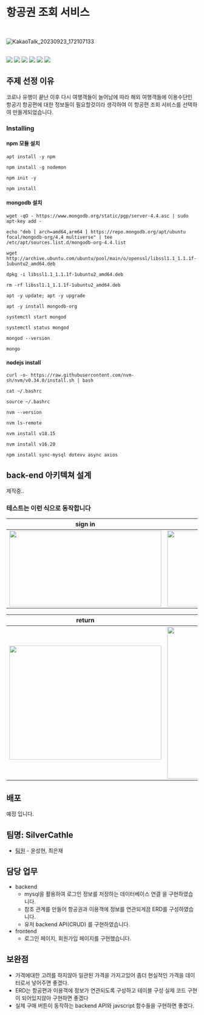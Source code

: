 # 항공권 조회 서비스

<br>

<p align="center">


![KakaoTalk_20230923_172107133](https://github.com/seonghtun/Summer-Plane/assets/74886046/ba124a00-3abb-45e2-8013-bfb5ff733ff6)

<br>

<img src= "https://img.shields.io/badge/Javascript-F7DF1E?style=flat-square&logo=JavaScript&logoColor=white" />
<img src= "https://img.shields.io/badge/nodedotjs-339933?style=flat-square&logo=nodedotjs&logoColor=white" />
<img src= "https://img.shields.io/badge/mysql-4479A1?style=flat-square&logo=mysql&logoColor=white" />
<img src= "https://img.shields.io/badge/mongodb-47A248?style=flat-square&logo=mongodb&logoColor=white" />
<img src= "https://img.shields.io/badge/CSS3-1572B6?style=flat-square&logo=CSS3&logoColor=white" />
<img src= "https://img.shields.io/badge/inux-FCC624?style=flat-square&logo=linux&logoColor=white" />

<br>
</p>

## 주제 선정 이유

코로나 유행이 끝난 이후 다시 여행객들이 늘어남에 따라 해외 여행객들에 이용수단인 항공기 항공편에 대한 정보들이 필요할것이라 생각하여 이 항공편 조회 서비스를 선택하여 만들게되었습니다.

### Installing

#### npm 모듈 설치 

```
apt install -y npm
```
```
npm install -g nodemon
```
```
npm init -y
```
```
npm install
```
#### mongodb 설치

```
wget -qO - https://www.mongodb.org/static/pgp/server-4.4.asc | sudo apt-key add -
```
```
echo "deb [ arch=amd64,arm64 ] https://repo.mongodb.org/apt/ubuntu focal/mongodb-org/4.4 multiverse" | tee /etc/apt/sources.list.d/mongodb-org-4.4.list
```
```
wget http://archive.ubuntu.com/ubuntu/pool/main/o/openssl/libssl1.1_1.1.1f-1ubuntu2_amd64.deb
```
```
dpkg -i libssl1.1_1.1.1f-1ubuntu2_amd64.deb
```
```
rm -rf libssl1.1_1.1.1f-1ubuntu2_amd64.deb
```
```
apt -y update; apt -y upgrade
```
```
apt -y install mongodb-org
```
```
systemctl start mongod
```
```
systemctl status mongod
```
```
mongod --version
```
```
mongo
```
#### nodejs install

```
curl -o- https://raw.githubusercontent.com/nvm-sh/nvm/v0.34.0/install.sh | bash
```
```
cat ~/.bashrc
```
```
source ~/.bashrc
```
```
nvm --version
```
```
nvm ls-remote
```
```
nvm install v18.15
```
```
nvm install v16.20
```
```
npm install sync-mysql dotevv async axios
```

## back-end 아키텍쳐 설계

제작중..

### 테스트는 이런 식으로 동작합니다
|                sign in              |                sign up               |
| :----------------------------------: | :----------------------------------: | 
| <img src='https://github.com/LeeMyungdeok/bike-rental-project/assets/115915362/d9b8fd6f-920d-4086-81b4-28481e60e383' width='400px' height='200px'>                                | <img src='https://github.com/LeeMyungdeok/bike-rental-project/assets/115915362/6f8f1f67-5432-4956-a45a-778daa9e633c' width='400px'  height='200px'>                                 |

|                return              |                rental               |
| :----------------------------------: | :----------------------------------: |
| <img src='https://github.com/LeeMyungdeok/bike-rental-project/assets/115915362/ffe5dd42-a87b-46f1-98b3-d673b25a15a4' width='400px' height='300px'>                                 | <img src='https://github.com/LeeMyungdeok/bike-rental-project/assets/115915362/d191e793-e651-4951-bdf1-7bbe480dac17' width='400px' height='400px'>                                 |







## 배포

예정 입니다.

## 팀명: SilverCathle

* [팀원](링크) - 윤성현, 최은재

## 담당 업무

- backend
  - mysql을 활용하여 로그인 정보를 저장하는 데이터베이스 연결 을 구현하였습니다.
  - 참조 관계를 만들어 항공권과 이용객에 정보를 연관되게끔 ERD를 구성하였습니다.
  - 유저 backend API(CRUD) 를 구현하였습니다.
- frontend
  - 로그인 페이지, 회원가입 페이지를 구현했습니다.
 
## 보완점

- 가격에대한 고려를 하지않아 일관된 가격을 가지고있어 좀더 현실적인 가격을 데이터로서 넣어주면 좋겠다.
- ERD는 항공편과 이용객에 정보가 연관되도록 구성하고 테이블 구성 실제 코드 구현이 되어있지않아 구현하면 좋겠다
- 실제 구매 버튼이 동작하는 backend API와 javscript 함수들을 구현하면 좋겠다.
